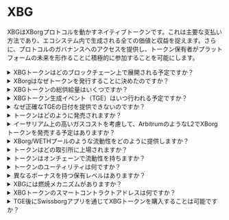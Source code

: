 # XBG

XBGはXBorgプロトコルを動かすネイティブトークンです。これは主要な支払い方法であり、エコシステム内で生成される全ての価値と収益を捉えます。さらに、プロトコルのガバナンスへのアクセスを提供し、トークン保有者がプラットフォームの未来を形作ることに積極的に参加することを可能にします。

<details>

<summary>XBGトークンはどのブロックチェーン上で展開される予定ですか？</summary>

XBGトークンはイーサリアムブロックチェーン上で展開される予定であり、スケーラビリティと効率性を高めるためにポリゴンネットワークにブリッジされます。さらに、Borgチェーンが完全に稼働した際に展開するためのXBGトークンの別の割り当てが確保されています。このマルチチェーンアプローチは、トークン保有者に広範なアクセシビリティと多様性を保証します。

</details>

<details>

<summary>XBorgはなぜトークンを発行することに決めたのですか？</summary>

XBorgはコミュニティ中心のエコシステムを育成することに深くコミットしており、トークンを発行する決定はこのコミットメントを反映しています。株式ベースの価値増大に焦点を当てる従来の企業モデルとは異なり、私たちのエコシステム内で生成される全てのキャッシュフローはDAO（分散型自律組織）の財務に再配分されます。このモデルはより直接的なコミュニティの関与を促進し、利害をより効果的に一致させます。

XBGトークンを導入することで、トークンがトランザクションの主要手段として機能するプロトコル内経済を創出します。この動きは、より参加型でコミュニティ主導のモデルへのシフトを示し、すべてのメンバーがプラットフォームの方向性と成功において発言権を持つことを意味します。これは分散型ネットワークの変革的な可能性を信じる私たちの信念を強調する革新的なアプローチです。

</details>

<details>

<summary>XBGトークンの総供給量はいくつですか？</summary>

XBGトークンの最大供給量は10億（1,000,000,000）に設定されています。

</details>

<details>

<summary>XBGトークン生成イベント（TGE）はいつ行われる予定ですか？</summary>

TGEはまだ発表されていませんが、2024年第2四半期までに行われる可能性が高いです。

</details>

<details>

<summary>なぜ正確なTGEの日付を提供できないのですか？</summary>

私たちチームは、2024年第2四半期に向けて、そしてビットコインの半減期に近い時期に暗号通貨の見通しが好転すると信じています。XBorgチームは現在、トークンリスティングの理想的なタイミングを決定する上で重要な意見を持つトップティアの取引所と話し合いを進めています。不確実な流動性と代替コインへの関心の時期にトークンを発売することはリスクを伴う可能性があることに注意することが重要です。

さらに、トークンの価値はそれが運用されるエコシステムの強さにあります。したがって、私たちの目標は、トークンを発売する前に少なくとも10万人のユーザーベースを育成することです。

展望を向けると、私たちのチームは2024年第2四半期に向けての暗号市場の可能性、特にビットコインの半減期を考慮して楽観的です。

</details>

<details>

<summary>トークンはどのように発売されますか？</summary>

私たちはBalancer Liquidity Bootstrapping Poolを通じてトークンをリリースする予定です。ただし、これは取引所の要件や市場状況に応じて変更される可能性があります。

</details>

<details>

<summary>イーサリアム上の高いガスコストを考慮して、ArbitrumのようなL2でXBorgトークンを発売する予定はありますか？</summary>

はい、トークンはETHを主要市場として発売され、ポリゴンおよび将来的には他のL2にブリッジされます。

</details>

<details>

<summary>XBorg/WETHプールのような流動性をどのように提供しますか？</summary>

シードラウンドの資本の5％と公開販売の意味のある部分がAMMに流動性として投入されます。

</details>

<details>

<summary>トークンはどの取引所に上場されますか？</summary>

以下の関係者と話し合いを進めています。

_ティア1取引所：_

* バイナンス
* コインベース

_およびティア2取引所：_

* クラーケン
* OKX
* ByBit
* クーコイン

いくつかの話し合いは他よりも進んでいますが、特定の話し合いに関する秘密保持契約の存在のため、どの取引所に上場されるかを確認することはできません。

</details>

<details>

<summary>トークンはオンチェーンで流動性を持ちますか？</summary>

はい、イーサリアムネットワーク上のユニスワッププール（ポリゴンのためのクイックスワップ）が利用可能になり、XBorgが初期流動性を提供します。さらに、LP報酬を用いて第三者の流動性提供を奨励します。シードラウンドの資本の5％と公開販売の意味のある部分がAMMに流動性として投入されます。

</details>

<details>

<summary>トークンのユーティリティは何ですか？</summary>

XBGトークンはネットワーク内で重要な役割を果たし、主要な支払い手段、ガバナンス、プロトコルインセンティブとして機能します。

**アプリ内支払い & プラットフォーム手数料**

XBGはプロトコル全体での主要な支払い方法であり、特定の手数料が課されます。フィアット支払いを好むWeb2ユーザーのために、XBorgはオープンマーケットでXBGトークンの相当分を取得します。プロトコルを通じて集められる手数料のリストはスライド：プロトコルの持続可能性 & 収益に記載されています。これらの手数料はXBGで請求されます。

**ガバナンス**

XBGトークンは、トークン生成イベント後にXBorg DAOでのガバナンス行動に使用されます。XBGトークン保有者は、プロトコルの開発に関する重要な決定に投票する権利を持ちます。

**ステーキング**

XBGで支払われる手数料と収益の50％はステーキング報酬プールに割り当てられます。ステーキング報酬の額は、ロックアップ期間の長さと個人のプロトコル内のステータスによって決定されます。

**プロトコルアクセス**

プロトコルの一部の機能とユーティリティは、保有するXBGの量とユーザーのプロトコル内のステータスに基づいてアクセス制限がかかります。

</details>

<details>

<summary>異なるボーナスを持つ保有レベルはありますか？</summary>

現在、XBGトークンを保有していることが特定のレベルを与えるわけではありませんが、特定の機能へのアクセスは保有しているXBGの量に基づいて決定されることに注意してください。

</details>

<details>

<summary>XBGには燃焼メカニズムがありますか？</summary>

現在、収益の50％はステーキングの利益に割り当てられ、残りは財務に割り当てられます。ガバナンスは正確な収益分割を決定し、一部を燃焼メカニズムに割り当てることができます。

</details>

<details>

<summary>XBGトークンのスマートコントラクトアドレスは何ですか？</summary>

XBGトークンのコントラクトはテストネットまたはメインネットにまだ展開されていないため、コントラクトアドレスはありません。

</details>

<details>

<summary>TGE後にSwissborgアプリを通じてXBGトークンを購入することは可能ですか？</summary>

非常に可能性が高いです。SwissBorgにリストされるためには、XBGトークンがクラーケン、バイナンス、またはLBankのいずれかにリストされる必要があります。

</details>